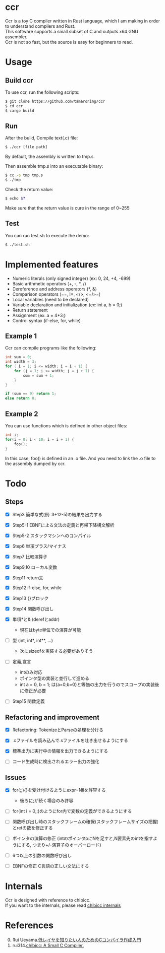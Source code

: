 # ccr
Ccr is a toy C compiler written in Rust language, which I am making in order to understand compilers and Rust.  
This software supports a small subset of C and outputs x64 GNU assembler.  
Ccr is not so fast, but the source is easy for beginners to read.   


# Usage
## Build ccr
To use ccr, run the following scripts:

```sh
$ git clone https://github.com/tamaroning/ccr
$ cd ccr
$ cargo build
```


## Run
After the build, Compile text(.c) file:  

```sh
$ ./ccr [file path]
```
By default, the assembly is written to tmp.s.  
  
Then assemble tmp.s into an executable binary:  

```sh
$ cc -o tmp tmp.s
$ ./tmp
```

Check the return value:  

```sh
$ echo $?
```
Make sure that the return value is cure in the range of 0~255  


## Test
You can run test.sh to execute the demo:  

```sh
$ ./test.sh
```


# Implemented features
- Numeric literals (only signed integer) (ex: 0, 24, +4, -699)
- Basic arithmetic operators (+, -, *, /)
- Dereference and address operators (*, &)
- Comparison operators (==, !=, </>, <=/>=)
- Local variables (need to be declared)
- Variable declaration and initialization (ex: int a, b = 0;)
- Return statement
- Assignment (ex: a = 4*3;)
- Control syntax (if-else, for, while)


## Example 1
Ccr can compile programs like the following: 

```c
int sum = 0;
int width = 3;
for ( i = 1; i <= width; i = i + 1) {
    for (j = 1; j <= width; j = j + 1) {
        sum = sum + 1;
    }
}

if (sum == 9) return 1;
else return 0;
```

## Example 2
You can use functions which is defined in other object files:  
```c
int i;
for(i = 0; i < 10; i = i + 1) {
    foo();
}
```
In this case, foo() is defined in an .o file.
And you need to link the .o file to the assembly dumped by ccr.  


# Todo
## Steps  
- [x] Step3 簡単な式(例: 3+12-5)の結果を出力する
- [x] Step5-1 EBNFによる文法の定義と再帰下降構文解析
- [x] Step5-2 スタックマシンへのコンパイル
- [x] Step6 単項プラス/マイナス
- [x] Step7 比較演算子
- [x] Step9,10 ローカル変数
- [x] Step11 return文
- [x] Step12 if-else, for, while
- [x] Step13 {}ブロック
- [x] Step14 関数呼び出し
- [x] 単項*と& (derefとaddr)
    - 現在はbyte単位での演算が可能
- [ ] 型 (int, int*, int**, ...)
    - 次にsizeofを実装する必要がありそう
- [ ] 定義,宣言
    - intのみ対応
    - ポインタ型の実装と並行して進める
    - int a = 0, b = 1; は{a=0;b=0}と等価の出力を行うのでスコープの実装後に修正が必要
- [ ] Step15 関数定義


##  Refactoring and improvement
- [x] Refactoring: TokenizeとParseの処理を分ける  
- [x] .cファイルを読み込んで.sファイルを吐き出せるようにする
- [x] 標準出力に実行中の情報を出力できるようにする
- [ ] コード生成時に検出されるエラー出力の強化


## Issues
- [x] for(;;){}を受け付けるようにexpr=Nilを許容する
    - 後ろに;が続く場合のみ許容
- [ ] for(int i = 0;;)のようにfor内で変数の定義ができるようにする
- [ ] 関数呼び出し時のスタックフレームの確保(スタックフレームサイズの把握)とretの数を修正する
- [ ] ポインタの演算の修正 (intのポインタpにNを足すと,N要素先のintを指すようにする, つまり+/-演算子のオーバーロード)
- [ ] 6つ以上の引数の関数呼び出し
- [ ] EBNFの修正 C言語の正しい文法にする


# Internals
Ccr is designed with reference to chibicc.  
If you want to the internals, please read [chibicc internals](https://github.com/rui314/chibicc#internals)  


# References
0. Rui Ueyama.[低レイヤを知りたい人のためのCコンパイラ作成入門](https://www.sigbus.info/compilerbook#)  
1. rui314.[chibicc: A Small C Compiler.](https://github.com/rui314/chibicc)  
